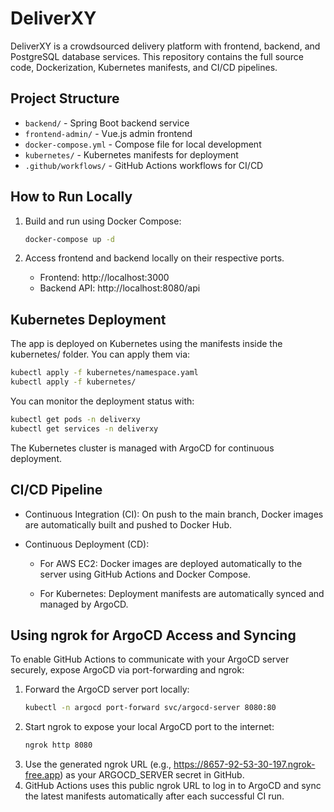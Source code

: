 # DeliverXY

DeliverXY is a crowdsourced delivery platform with frontend, backend, and PostgreSQL database services. This repository contains the full source code, Dockerization, Kubernetes manifests, and CI/CD pipelines.

## Project Structure
- `backend/` - Spring Boot backend service
- `frontend-admin/` - Vue.js admin frontend
- `docker-compose.yml` - Compose file for local development
- `kubernetes/` - Kubernetes manifests for deployment
- `.github/workflows/` - GitHub Actions workflows for CI/CD

## How to Run Locally

1. Build and run using Docker Compose:
   ```bash
   docker-compose up -d
   ```
   
2. Access frontend and backend locally on their respective ports.
   - Frontend: http://localhost:3000
   - Backend API: http://localhost:8080/api

## Kubernetes Deployment
The app is deployed on Kubernetes using the manifests inside the kubernetes/ folder. 
You can apply them via:
```bash
kubectl apply -f kubernetes/namespace.yaml
kubectl apply -f kubernetes/
```
You can monitor the deployment status with:
```bash
kubectl get pods -n deliverxy
kubectl get services -n deliverxy
```
The Kubernetes cluster is managed with ArgoCD for continuous deployment.

## CI/CD Pipeline
- Continuous Integration (CI): On push to the main branch, Docker images are automatically built and pushed to Docker Hub.

- Continuous Deployment (CD):

    - For AWS EC2: Docker images are deployed automatically to the server using GitHub Actions and Docker Compose.

    - For Kubernetes: Deployment manifests are automatically synced and managed by ArgoCD.
      
## Using ngrok for ArgoCD Access and Syncing
To enable GitHub Actions to communicate with your ArgoCD server securely, expose ArgoCD via port-forwarding and ngrok:
   1. Forward the ArgoCD server port locally:
      ```bash
      kubectl -n argocd port-forward svc/argocd-server 8080:80
      ```
   2. Start ngrok to expose your local ArgoCD port to the internet:
       ```bash
      ngrok http 8080
      ```
   3. Use the generated ngrok URL (e.g., https://8657-92-53-30-197.ngrok-free.app) as your ARGOCD_SERVER secret in GitHub.
   4. GitHub Actions uses this public ngrok URL to log in to ArgoCD and sync the latest manifests automatically after each successful CI run.
      
